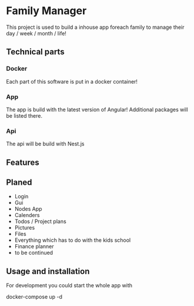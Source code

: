 # Family Manager

This project is used to build a inhouse app foreach family to manage their day / week / month / life!

## Technical parts

### Docker

Each part of this software is put in a docker container!

### App

The app is build with the latest version of Angular! Additional packages will be listed there.

### Api

The api will be build with Nest.js

## Features

## Planed

- Login
- Gui
- Nodes App
- Calenders
- Todos / Project plans
- Pictures
- Files
- Everything which has to do with the kids school
- Finance planner
- to be continued

## Usage and installation

For development you could start the whole app with

docker-compose up -d
